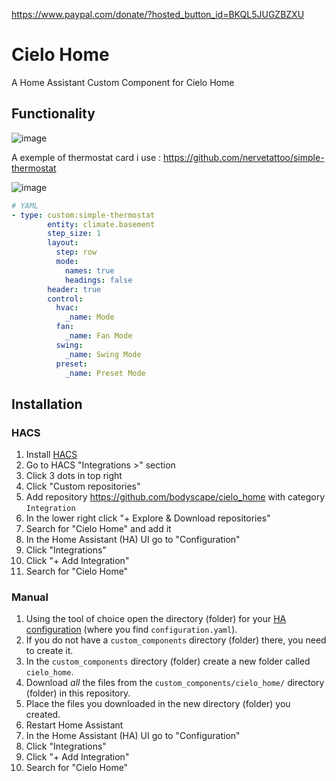 https://www.paypal.com/donate/?hosted_button_id=BKQL5JUGZBZXU

# Cielo Home 

A Home Assistant Custom Component for Cielo Home

## Functionality

![image](https://user-images.githubusercontent.com/30115568/217594793-e3009fee-bd3d-47aa-8638-dfc5af8b4e92.png)

A exemple of thermostat card i use : https://github.com/nervetattoo/simple-thermostat

![image](https://user-images.githubusercontent.com/30115568/218138232-3249b15e-ce08-4eee-bbeb-178d7e150caa.png)

``` yaml
# YAML
- type: custom:simple-thermostat
        entity: climate.basement
        step_size: 1
        layout:
          step: row
          mode:
            names: true
            headings: false
        header: true
        control:
          hvac:
            _name: Mode
          fan:
            _name: Fan Mode
          swing:
            _name: Swing Mode
          preset:
            _name: Preset Mode
```

## Installation

### HACS

1. Install [HACS](https://hacs.xyz/)
2. Go to HACS "Integrations >" section
3. Click 3 dots in top right
4. Click "Custom repositories"
5. Add repository https://github.com/bodyscape/cielo_home with category `Integration`
6. In the lower right click "+ Explore & Download repositories"
7. Search for "Cielo Home" and add it
8. In the Home Assistant (HA) UI go to "Configuration"
9. Click "Integrations"
10. Click "+ Add Integration"
11. Search for "Cielo Home"

### Manual

1. Using the tool of choice open the directory (folder) for your [HA configuration](https://www.home-assistant.io/docs/configuration/) (where you find `configuration.yaml`).
2. If you do not have a `custom_components` directory (folder) there, you need to create it.
3. In the `custom_components` directory (folder) create a new folder called `cielo_home`.
4. Download _all_ the files from the `custom_components/cielo_home/` directory (folder) in this repository.
5. Place the files you downloaded in the new directory (folder) you created.
6. Restart Home Assistant
7. In the Home Assistant (HA) UI go to "Configuration"
8. Click "Integrations"
9. Click "+ Add Integration"
10. Search for "Cielo Home"
